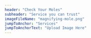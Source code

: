 ```yaml
---
header: "Check Your Moles"
subheader: "Service you can trust"
imageFileName: "magnifying-mole.png"
jumpToAnchor: "Services"
jumpToAnchorText: "Upload Image Here"
---
```

